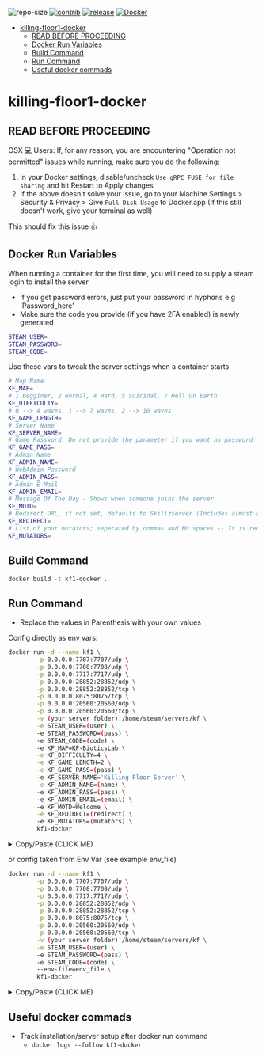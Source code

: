 ![repo-size](https://img.shields.io/github/repo-size/vel-san/killing-floor-docker?label=Repo-Size&style=flat-square) [![contrib](https://img.shields.io/github/contributors/vel-san/killing-floor-docker?label=Contributors&style=flat-square)](https://github.com/Vel-San/killing-floor-docker/graphs/contributors) [![release](https://img.shields.io/github/v/release/vel-san/killing-floor-docker?label=Release&style=flat-square)](https://github.com/Vel-San/killing-floor-docker/releases) [![Docker](https://img.shields.io/badge/Docker%20Hub-White--Listed%20Vanilla-Blue?style=flat-square)](https://hub.docker.com/r/vel7an/kf1-docker)

- [killing-floor1-docker](#killing-floor1-docker)
  - [READ BEFORE PROCEEDING](#read-before-proceeding)
  - [Docker Run Variables](#docker-run-variables)
  - [Build Command](#build-command)
  - [Run Command](#run-command)
  - [Useful docker commads](#useful-docker-commads)

# killing-floor1-docker

## READ BEFORE PROCEEDING

OSX 💻 Users: If, for any reason, you are encountering "Operation not permitted" issues while running, make sure you do the following:

1. In your Docker settings, disable/uncheck `Use gRPC FUSE for file sharing` and hit Restart to Apply changes
2. If the above doesn't solve your issue, go to your Machine Settings > Security & Privacy > Give `Full Disk Usage` to Docker.app (If this still doesn't work, give your terminal as well)

This should fix this issue 👍

## Docker Run Variables

When running a container for the first time, you will need to supply a steam login to install the server

- If you get password errors, just put your password in hyphons e.g 'Password_here'
- Make sure the code you provide (if you have 2FA enabled) is newly generated

```bash
STEAM_USER=
STEAM_PASSWORD=
STEAM_CODE=
```

Use these vars to tweak the server settings when a container starts

```bash
# Map Name
KF_MAP=
# 1 Begginer, 2 Normal, 4 Hard, 5 Suicidal, 7 Hell On Earth
KF_DIFFICULTY=
# 0 --> 4 waves, 1 --> 7 waves, 2 --> 10 waves
KF_GAME_LENGTH=
# Server Name
KF_SERVER_NAME=
# Game Password, Do not provide the parameter if you want no password
KF_GAME_PASS=
# Admin Name
KF_ADMIN_NAME=
# WebAdmin Password
KF_ADMIN_PASS=
# Admin E-Mail
KF_ADMIN_EMAIL=
# Message Of The Day - Shows when someone joins the server
KF_MOTD=
# Redirect URL, if not set, defaults to Skillzserver (Includes almost all KF1 Mods)
KF_REDIRECT=
# List of your mutators; seperated by commas and NO spaces -- It is recommended to use MutLoader to load your muts
KF_MUTATORS=
```

## Build Command

```bash
docker build -t kf1-docker .
```

## Run Command

- Replace the values in Parenthesis with your own values

Config directly as env vars:

```bash
docker run -d --name kf1 \
        -p 0.0.0.0:7707:7707/udp \
        -p 0.0.0.0:7708:7708/udp \
        -p 0.0.0.0:7717:7717/udp \
        -p 0.0.0.0:28852:28852/udp \
        -p 0.0.0.0:28852:28852/tcp \
        -p 0.0.0.0:8075:8075/tcp \
        -p 0.0.0.0:20560:20560/udp \
        -p 0.0.0.0:20560:20560/tcp \
        -v (your server folder):/home/steam/servers/kf \
        -e STEAM_USER=(user) \
        -e STEAM_PASSWORD=(pass) \
        -e STEAM_CODE=(code) \
        -e KF_MAP=KF-BioticsLab \
        -e KF_DIFFICULTY=4 \
        -e KF_GAME_LENGTH=2 \
        -e KF_GAME_PASS=(pass) \
        -e KF_SERVER_NAME='Killing Floor Server' \
        -e KF_ADMIN_NAME=(name) \
        -e KF_ADMIN_PASS=(pass) \
        -e KF_ADMIN_EMAIL=(email) \
        -e KF_MOTD=Welcome \
        -e KF_REDIRECT=(redirect) \
        -e KF_MUTATORS=(mutators) \
        kf1-docker
```

<details>
  <summary>Copy/Paste (CLICK ME)</summary>

```bash
docker run -d --name kf1 -p 0.0.0.0:7707:7707/udp -p 0.0.0.0:7708:7708/udp -p 0.0.0.0:7717:7717/udp -p 0.0.0.0:28852:28852/udp -p 0.0.0.0:28852:28852/tcp -p 0.0.0.0:8075:8075/tcp -p 0.0.0.0:20560:20560/udp -p 0.0.0.0:20560:20560/tcp -v (your server folder):/home/steam/servers/kf -e STEAM_USER=(user) -e STEAM_PASSWORD=(pass) -e STEAM_CODE=(code) -e KF_MAP=KF-BioticsLab -e KF_DIFFICULTY=4 -e KF_GAME_LENGTH=2 -e KF_GAME_PASS=(pass) -e KF_SERVER_NAME='Killing Floor Server' -e KF_ADMIN_NAME=(name) -e KF_ADMIN_PASS=(pass) -e KF_ADMIN_EMAIL=(email) -e KF_MOTD=Welcome -e KF_REDIRECT=(redirect) -e KF_MUTATORS=(mutators) kf1-docker
```

</details>

or config taken from Env Var (see example env_file)

```bash
docker run -d --name kf1 \
        -p 0.0.0.0:7707:7707/udp \
        -p 0.0.0.0:7708:7708/udp \
        -p 0.0.0.0:7717:7717/udp \
        -p 0.0.0.0:28852:28852/udp \
        -p 0.0.0.0:28852:28852/tcp \
        -p 0.0.0.0:8075:8075/tcp \
        -p 0.0.0.0:20560:20560/udp \
        -p 0.0.0.0:20560:20560/tcp \
        -v (your server folder):/home/steam/servers/kf \
        -e STEAM_USER=(user) \
        -e STEAM_PASSWORD=(pass) \
        -e STEAM_CODE=(code) \
        --env-file=env_file \
        kf1-docker
```

<details>
  <summary>Copy/Paste (CLICK ME)</summary>

```bash
docker run -d --name kf1 -p 0.0.0.0:7707:7707/udp -p 0.0.0.0:7708:7708/udp -p 0.0.0.0:7717:7717/udp -p 0.0.0.0:28852:28852/udp -p 0.0.0.0:28852:28852/tcp -p 0.0.0.0:8075:8075/tcp -p 0.0.0.0:20560:20560/udp -p 0.0.0.0:20560:20560/tcp -v (your server folder):/home/steam/servers/kf -e STEAM_USER=(user) -e STEAM_PASSWORD=(pass) -e STEAM_CODE=(code) --env-file=env_file kf1-docker
```

</details>

## Useful docker commads

- Track installation/server setup after docker run command
  - `docker logs --follow kf1-docker`
